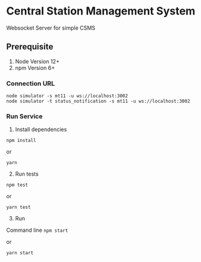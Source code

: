 
# Central Station Management System 

Websocket Server for simple CSMS

## Prerequisite

1. Node Version 12+
2. npm Version 6+

### Connection URL 

`node simulator -s mt11 -u ws://localhost:3002`  
`node simulator -t status_notification -s mt11 -u ws://localhost:3002`

### Run Service 

1. Install dependencies
 
 `npm install`

 or 

 `yarn`

2. Run tests

 `npm test`

 or 

 `yarn test`

3. Run 

 Command line
 `npm start`

 or 
 
 `yarn start`